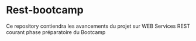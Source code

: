 # Rest-bootcamp
Ce repository contiendra les avancements du projet sur WEB Services REST courant phase préparatoire du Bootcamp
